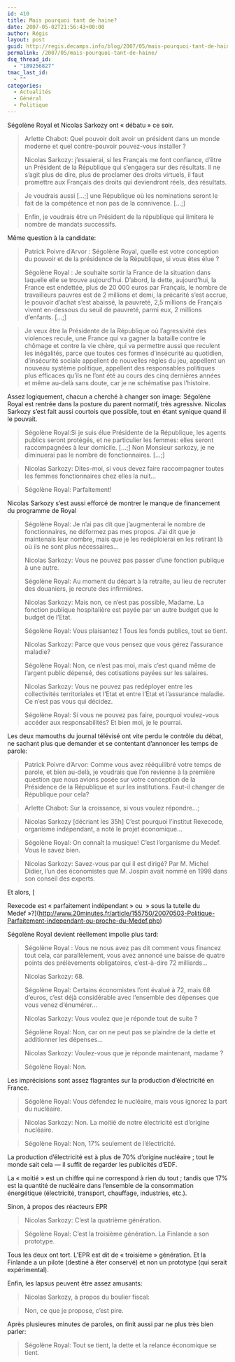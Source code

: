 ```yaml
---
id: 410
title: Mais pourquoi tant de haine?
date: 2007-05-02T21:56:43+00:00
author: Régis
layout: post
guid: http://regis.decamps.info/blog/2007/05/mais-pourquoi-tant-de-haine/
permalink: /2007/05/mais-pourquoi-tant-de-haine/
dsq_thread_id:
  - "189256827"
tmac_last_id:
  - ""
categories:
  - Actualités
  - Général
  - Politique
---
```

Ségolène Royal et Nicolas Sarkozy ont « débatu » ce soir. 

> Arlette Chabot: Quel pouvoir doit avoir un président dans un monde moderne et quel contre-pouvoir pouvez-vous installer ? 
> 
> Nicolas Sarkozy: j’essaierai, si les Français me font confiance, d’être un Président de la République qui s’engagera sur des résultats. Il ne s’agit plus de dire, plus de proclamer des droits virtuels, il faut promettre aux Français des droits qui deviendront réels, des résultats.
  
> Je voudrais aussi […;] une République où les nominations seront le fait de la compétence et non pas de la connivence. […;]
  
> Enfin, je voudrais être un Président de la république qui limitera le nombre de mandats successifs. 

Même question à la candidate:

> Patrick Poivre d’Arvor : Ségolène Royal, quelle est votre conception du pouvoir et de la présidence de la République, si vous êtes élue ?
> 
> Ségolène Royal : Je souhaite sortir la France de la situation dans laquelle elle se trouve aujourd’hui. D’abord, la dette, aujourd’hui, la France est endettée, plus de 20 000 euros par Français, le nombre de travailleurs pauvres est de 2 millions et demi, la précarité s’est accrue, le pouvoir d’achat s’est abaissé, la pauvreté, 2,5 millions de Français vivent en-dessous du seuil de pauvreté, parmi eux, 2 millions d’enfants. […;]
  
> Je veux être la Présidente de la République où l’agressivité des violences recule, une France qui va gagner la bataille contre le chômage et contre la vie chère, qui va permettre aussi que reculent les inégalités, parce que toutes ces formes d’insécurité au quotidien, d’insécurité sociale appellent de nouvelles règles du jeu, appellent un nouveau système politique, appellent des responsables politiques plus efficaces qu’ils ne l’ont été au cours des cinq dernières années et même au-delà sans doute, car je ne schématise pas l’histoire. 

Assez logiquement, chacun a cherché à changer son image: Ségolène Royal est rentrée dans la posture du parent normatif, très agressive. Nicolas Sarkozy s’est fait aussi courtois que possible, tout en étant synique quand il le pouvait.

> Ségolène Royal:Si je suis élue Présidente de la République, les agents publics seront protégés, et ne particulier les femmes: elles seront raccompagnées à leur domicile. […;] Non Monsieur sarkozy, je ne diminuerai pas le nombre de fonctionnaires. […;]
  
> Nicolas Sarkozy: Dites-moi, si vous devez faire raccompagner toutes les femmes fonctionnaires chez elles la nuit…
  
> Ségolène Royal: Parfaitement! 

Nicolas Sarkozy s’est aussi efforcé de montrer le manque de financement du programme de Royal

> Ségolène Royal: Je n’ai pas dit que j’augmenterai le nombre de fonctionnaires, ne déformez pas mes propos. J’ai dit que je maintenais leur nombre, mais que je les redéploierai en les retirant là où ils ne sont plus nécessaires…
> 
> Nicolas Sarkozy: Vous ne pouvez pas passer d’une fonction publique à une autre.
> 
> Ségolène Royal: Au moment du départ à la retraite, au lieu de recruter des douaniers, je recrute des infirmières.
> 
> Nicolas Sarkozy: Mais non, ce n’est pas possible, Madame. La fonction publique hospitalière est payée par un autre budget que le budget de l’Etat.
> 
> Ségolène Royal: Vous plaisantez ! Tous les fonds publics, tout se tient.
> 
> Nicolas Sarkozy: Parce que vous pensez que vous gérez l’assurance maladie?
> 
> Ségolène Royal: Non, ce n’est pas moi, mais c’est quand même de l’argent public dépensé, des cotisations payées sur les salaires.
> 
> Nicolas Sarkozy: Vous ne pouvez pas redéployer entre les collectivités territoriales et l’Etat et entre l’Etat et l’assurance maladie. Ce n’est pas vous qui décidez.
> 
> Ségolène Royal: Si vous ne pouvez pas faire, pourquoi voulez-vous accéder aux responsabilités? Et bien moi, je le pourrai. 

Les deux mamouths du journal télévisé ont vite perdu le contrôle du débat, ne sachant plus que demander et se contentant d’annoncer les temps de parole:

> Patrick Poivre d’Arvor: Comme vous avez rééquilibré votre temps de parole, et bien au-delà, je voudrais que l’on revienne à la première question que nous avions posée sur votre conception de la Présidence de la République et sur les institutions. Faut-il changer de République pour cela?
  
> Arlette Chabot: Sur la croissance, si vous voulez répondre…; 

> Nicolas Sarkozy [décriant les 35h] C’est pourquoi l’institut Rexecode, organisme indépendant, a noté le projet économique…
  
> Ségolène Royal: On connaît la musique! C’est l’organisme du Medef. Vous le savez bien.
  
> Nicolas Sarkozy: Savez-vous par qui il est dirigé? Par M. Michel Didier, l’un des économistes que M. Jospin avait nommé en 1998 dans son conseil des experts. 

Et alors, [
  
Rexecode est « parfaitement indépendant » ou  » sous la tutelle du Medef »?](http://www.20minutes.fr/article/155750/20070503-Politique-Parfaitement-independant-ou-proche-du-Medef.php) 

Ségolène Royal devient réellement impolie plus tard:

> Ségolène Royal : Vous ne nous avez pas dit comment vous financez tout cela, car parallèlement, vous avez annoncé une baisse de quatre points des prélèvements obligatoires, c’est-à-dire 72 milliards…
> 
> Nicolas Sarkozy: 68.
> 
> Ségolène Royal: Certains économistes l’ont évalué à 72, mais 68 d’euros, c’est déjà considérable avec l’ensemble des dépenses que vous venez d’énumérer…
> 
> Nicolas Sarkozy: Vous voulez que je réponde tout de suite ?
> 
> Ségolène Royal: Non, car on ne peut pas se plaindre de la dette et additionner les dépenses…
> 
> Nicolas Sarkozy: Voulez-vous que je réponde maintenant, madame ?
> 
> Ségolène Royal: Non. 

Les imprécisions sont assez flagrantes sur la production d’électricité en France.

> Ségolène Royal: Vous défendez le nucléaire, mais vous ignorez la part du nucléaire.
  
> Nicolas Sarkozy: Non. La moitié de notre électricité est d’origine nucléaire.
  
> Ségolène Royal: Non, 17% seulement de l’électricité. 

La production d’électricité est à plus de 70% d’origine nucléaire ; tout le monde sait cela &#8212; il suffit de regarder les publicités d’EDF.
  
La « moitié » est un chiffre qui ne correspond à rien du tout ; tandis que 17% est la quantité de nucléaire dans l’ensemble de la consommation énergétique (électricité, transport, chauffage, industries, etc.).

Sinon, à propos des réacteurs EPR 

> Nicolas Sarkozy: C’est la quatrième génération.
  
> Ségolène Royal: C’est la troisième génération. La Finlande a son prototype. 

Tous les deux ont tort. L’EPR est dit de « troisième » génération. Et la Finlande a un pilote (destiné à êter conservé) et non un prototype (qui serait expérimental).

Enfin, les lapsus peuvent être assez amusants:

> Nicolas Sarkozy, à propos du boulier fiscal:
  
> Non, ce que je propose, c’est pire. 

Après plusieures minutes de paroles, on finit aussi par ne plus très bien parler:

> Ségolène Royal: Tout se tient, la dette et la relance économique se tient.
